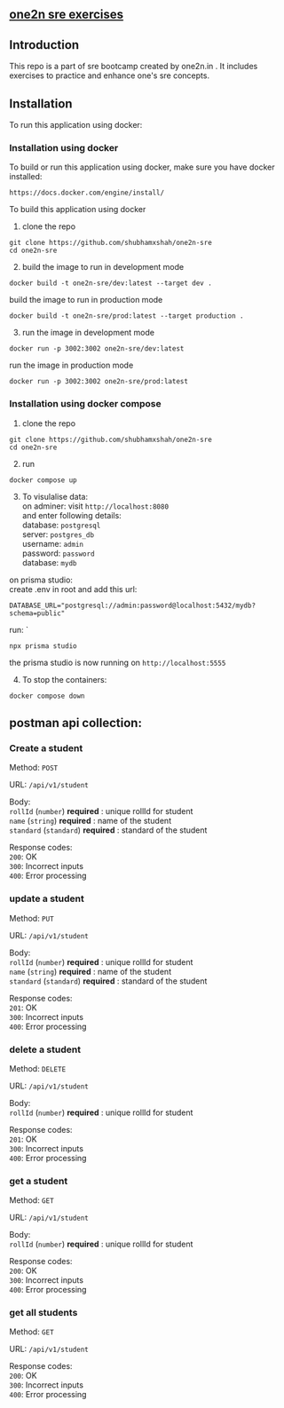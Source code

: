 ## [one2n sre exercises](https://one2n.io/sre-bootcamp/sre-bootcamp-exercises)

## Introduction

This repo is a part of sre bootcamp created by one2n.in . It includes exercises to practice and enhance one's sre concepts. 

## Installation   
   
To run this application using docker:

### Installation using docker  
   
To build or run this application using docker, make sure you have docker installed:   
```
https://docs.docker.com/engine/install/
```

To build this application using docker  
1. clone the repo  

```
git clone https://github.com/shubhamxshah/one2n-sre  
cd one2n-sre   
```
  
2. build the image to run in development mode  
```
docker build -t one2n-sre/dev:latest --target dev .
```

build the image to run in production mode  
```
docker build -t one2n-sre/prod:latest --target production .  
```

3. run the image in development mode  
```
docker run -p 3002:3002 one2n-sre/dev:latest
```

run the image in production mode  
```
docker run -p 3002:3002 one2n-sre/prod:latest
```

### Installation using docker compose 

1. clone the repo 
```
git clone https://github.com/shubhamxshah/one2n-sre  
cd one2n-sre  
```
   
2. run  
```
docker compose up
```
3. To visulalise data:   
on adminer: visit `http://localhost:8080`   
and enter following details:  
database:  `postgresql`  
server: `postgres_db`  
username: `admin`  
password: `password`  
database: `mydb`  
   
on prisma studio:  
create .env in root and add this url:   
```
DATABASE_URL="postgresql://admin:password@localhost:5432/mydb?schema=public"
```
run: `
```
npx prisma studio
```
the prisma studio is now running on `http://localhost:5555`  
   
4. To stop the containers:  
```
docker compose down
```
## postman api collection:   
  
### Create a student   
  
Method: `POST`  

URL: `/api/v1/student`  

Body:   
`rollId` (`number`) **required** : unique rollId for student   
`name` (`string`) **required** : name of the student   
`standard` (`standard`) **required** : standard of the student  

Response codes:   
`200`: OK  
`300`: Incorrect inputs  
`400`: Error processing   
    
### update a student   
  
Method: `PUT`  

URL: `/api/v1/student`  

Body:   
`rollId` (`number`) **required** : unique rollId for student   
`name` (`string`) **required** : name of the student   
`standard` (`standard`) **required** : standard of the student  

Response codes:   
`201`: OK  
`300`: Incorrect inputs  
`400`: Error processing   
    
### delete a student   
  
Method: `DELETE`  

URL: `/api/v1/student`  

Body:   
`rollId` (`number`) **required** : unique rollId for student   

Response codes:   
`201`: OK  
`300`: Incorrect inputs  
`400`: Error processing   
    
### get a student   
  
Method: `GET`  

URL: `/api/v1/student`  

Body:   
`rollId` (`number`) **required** : unique rollId for student   

Response codes:   
`200`: OK  
`300`: Incorrect inputs  
`400`: Error processing   
    
### get all students   
  
Method: `GET`  

URL: `/api/v1/student`  

Response codes:   
`200`: OK  
`300`: Incorrect inputs  
`400`: Error processing   

